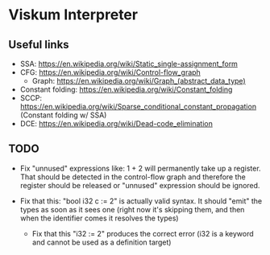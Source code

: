 # Viskum Interpreter

## Useful links

- SSA: https://en.wikipedia.org/wiki/Static_single-assignment_form
- CFG: https://en.wikipedia.org/wiki/Control-flow_graph
  - Graph: https://en.wikipedia.org/wiki/Graph_(abstract_data_type)
- Constant folding: https://en.wikipedia.org/wiki/Constant_folding
- SCCP: https://en.wikipedia.org/wiki/Sparse_conditional_constant_propagation (Constant folding w/ SSA)
- DCE: https://en.wikipedia.org/wiki/Dead-code_elimination

## TODO

- Fix "unnused" expressions like: 1 + 2 will permanently take up a register. That should be detected in the control-flow graph and therefore the register should be released or "unnused" expression should be ignored.

- Fix that this: "bool i32 c := 2" is actually valid syntax. It should "emit" the types as soon as it sees one (right now it's skipping them, and then when the identifier comes it resolves the types)
  - Fix that this "i32 := 2" produces the correct error (i32 is a keyword and cannot be used as a definition target)
